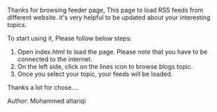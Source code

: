 Thanks for browsing feeder page, This page to load RSS feeds from different website. it's very helpful to be updated about your interesting topics.

To start using it, Please follow below steps:

1. Open index.html to load the page. Please note that you have to be connected to the internet.
2. On the left side, click on the lines icon to browse blogs topic.
3. Once you select your topic, your feeds will be loaded.

Thanks a lot for chose....

Author: Mohammed altariqi
